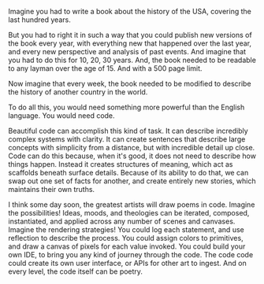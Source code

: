 Imagine you had to write a book about the history of the USA, covering the last hundred years.

But you had to right it in such a way that you could publish new versions of the book every year, with everything new that happened over the last year, and every new perspective and analysis of past events. And imagine that you had to do this for 10, 20, 30 years. And, the book needed to be readable to any layman over the age of 15. And with a 500 page limit.

Now imagine that every week, the book needed to be modified to describe the history of another country in the world.

To do all this, you would need something more powerful than the English language. You would need code.

Beautiful code can accomplish this kind of task. It can describe incredibly complex systems with clarity. It can create sentences that describe large concepts with simplicity from a distance, but with incredible detail up close. Code can do this because, when it's good, it does not need to describe how things happen. Instead it creates structures of meaning, which act as scaffolds beneath surface details. Because of its ability to do that, we can swap out one set of facts for another, and create entirely new stories, which maintains their own truths.

I think some day soon, the greatest artists will draw poems in code. Imagine the possibilities! Ideas, moods, and theologies can be iterated, composed, instantiated, and applied across any number of scenes and canvases. Imagine the rendering strategies! You could log each statement, and use reflection to describe the process. You could assign colors to primitives, and draw a canvas of pixels for each value invoked. You could build your own IDE, to bring you any kind of journey through the code. The code code could create its own user interface, or APIs for other art to ingest. And on every level, the code itself can be poetry.